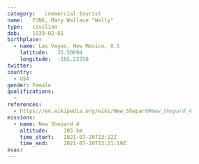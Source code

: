 ```yaml
---
category:	commercial tourist
name:	FUNK, Mary Wallace "Wally"
type:	civilian
dob:	1939-02-01
birthplace:
  - name: Las Vegas, New Mexico, U.S
    latitude:	35.59694
    longitude:	-105.22250
twitter:	
country:
  - USA
gender:	Female
qualifications:
  - 
references:
  - https://en.wikipedia.org/wiki/New_Shepard#New_Shepard_4
missions:
  - name: New Shepard 4
    altitude:     105 km
    time_start:   2021-07-20T13:12Z
    time_end:     2021-07-20T13:21:19Z
evas:
---
```

